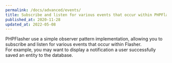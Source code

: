 ```yaml
---
permalink: /docs/advanced/events/
title: Subscribe and listen for various events that occur within PHPFlasher
published_at: 2020-11-28
updated_at: 2022-05-08
---
```


PHPFlasher use a simple observer pattern implementation, allowing you to subscribe and listen for various events that occur within Flasher.<br>
For example, you may want to display a notification a user successfully saved an entity to the database.

